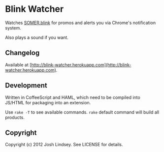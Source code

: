 Blink Watcher
=============

Watches [SOMER.blink](http://cogdev.net/blink) for promos and alerts you via Chrome's notification system.

Also plays a sound if you want.

Changelog
---------

Available at [http://blink-watcher.herokuapp.com](http://blink-watcher.herokuapp.com).

Development
-----------

Written in CoffeeScript and HAML, which need to be compiled into JS/HTML for packaging into an extension.

Use `rake -T` to see available commands. `rake` default command will build all products.

Copyright
---------

Copyright (c) 2012 Josh Lindsey. See LICENSE for details.

